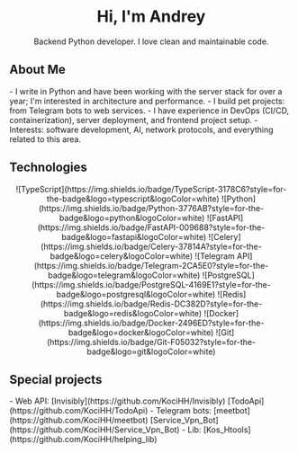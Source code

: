 <h1 align="center">Hi, I'm Andrey</h1>
<p align="center">
Backend Python developer. I love clean and maintainable code.
</p>

<h2>About Me</h2>
<p>
- I write in Python and have been working with the server stack for over a year; I'm interested in architecture and performance.
- I build pet projects: from Telegram bots to web services.
- I have experience in DevOps (CI/CD, containerization), server deployment, and frontend project setup.
- Interests: software development, AI, network protocols, and everything related to this area.
</p>

<h2>Technologies</h2>
<p align="center">
  ![TypeScript](https://img.shields.io/badge/TypeScript-3178C6?style=for-the-badge&logo=typescript&logoColor=white)
  ![Python](https://img.shields.io/badge/Python-3776AB?style=for-the-badge&logo=python&logoColor=white)
  ![FastAPI](https://img.shields.io/badge/FastAPI-009688?style=for-the-badge&logo=fastapi&logoColor=white)
  ![Celery](https://img.shields.io/badge/Celery-37814A?style=for-the-badge&logo=celery&logoColor=white)
  ![Telegram API](https://img.shields.io/badge/Telegram-2CA5E0?style=for-the-badge&logo=telegram&logoColor=white)
  ![PostgreSQL](https://img.shields.io/badge/PostgreSQL-4169E1?style=for-the-badge&logo=postgresql&logoColor=white)
  ![Redis](https://img.shields.io/badge/Redis-DC382D?style=for-the-badge&logo=redis&logoColor=white)
  ![Docker](https://img.shields.io/badge/Docker-2496ED?style=for-the-badge&logo=docker&logoColor=white)
  ![Git](https://img.shields.io/badge/Git-F05032?style=for-the-badge&logo=git&logoColor=white)
</p>

<h2>Special projects</h2>
<p>
- Web API: [Invisibly](https://github.com/KociHH/Invisibly) [TodoApi](https://github.com/KociHH/TodoApi) 
- Telegram bots: [meetbot](https://github.com/KociHH/meetbot) [Service_Vpn_Bot](https://github.com/KociHH/Service_Vpn_Bot)
- Lib: [Kos_Htools](https://github.com/KociHH/helping_lib)
</p>
